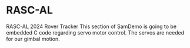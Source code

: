 # RASC-AL
RASC-AL 2024 Rover Tracker
This section of SamDemo is going to be embedded C code regarding servo motor control. The servos are needed for our gimbal motion.
